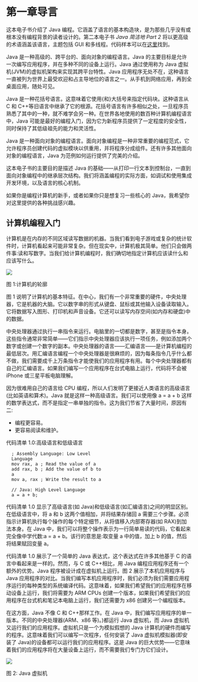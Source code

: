 # 第一章导言

这本电子书介绍了 Java 编程。它涵盖了语言的基本构造块，是为那些几乎没有或根本没有编程背景的读者设计的。第二本电子书 *Java 简洁地 Part 2* 将以更高级的术语涵盖该语言，主题包括 GUI 和多线程。代码样本可以在[这里](https://bitbucket.org/syncfusiontech/java-succinctly-part-1)找到。

Java 是一种高级的、跨平台的、面向对象的编程语言。Java 的主要目标是允许一次编写应用程序，并在多种不同的设备上运行。Java 通过使用称为 Java 虚拟机(JVM)的虚拟机架构来实现其跨平台特性。Java 应用程序无处不在，这种语言一直被列为世界上最受欢迎和占主导地位的语言之一。从手机到网络应用，再到全桌面应用，随处可见。

Java 是一种花括号语言。这意味着它使用{和}大括号来指定代码块。这种语言从 C 和 C++等旧语言中继承了它的根源。花括号语言有许多相似之处，一旦程序员熟悉了其中的一种，就不难学会另一种。在世界各地使用的数百种计算机编程语言中，Java 可能是最好的编程入门，因为它为新程序员提供了一定程度的安全性，同时保持了其低级祖先的能力和灵活性。

Java 是一种面向对象的编程语言。面向对象编程是一种非常重要的编程范式，它允许程序员创建代码的虚拟模块以供重用，并将程序分成组件。还有许多其他面向对象的编程语言，Java 为范例如何运行提供了完美的介绍。

这本电子书的主要目的是描述 Java 的基础——从打印一行文本到控制台，一直到面向对象编程中的继承层次结构。我们将涵盖编程的实际方面，如调试和使用集成开发环境，以及语言的核心机制。

如果你是编程计算机的新手，或者如果你只是想复习一些核心的 Java，我希望你对这里提供的各种挑战感兴趣。

## 计算机编程入门

计算机是在内存的不同区域读写数据的机器。当我们看到电子游戏或复杂的统计软件时，计算机看起来可能非常复杂。但在现实中，计算机极其简单。他们只会做两件事:读和写数字。当我们给计算机编程时，我们确切地指定计算机应该读什么和应该写什么。

![](../Images/image001.png)

图 1:计算机的轮廓

图 1 说明了计算机的基本特征。在中心，我们有一个非常重要的硬件，中央处理器，它是机器的大脑。它以数字串的形式从键盘、鼠标或其他输入设备读取输入。它将数据写入图形、打印机和声音设备。它还可以读写内存空间(如内存和硬盘)中的数据。

中央处理器通过执行一串指令来运行。电脑里的一切都是数字，甚至是指令本身。这些指令通常非常简单——它们指示中央处理器应该执行一项任务，例如添加两个数字或创建一个数字的副本。中央处理器的语言——汇编语言——是计算机编程的最低层次。用汇编语言编程一个中央处理器是很麻烦的，因为每条指令几乎什么都不做，我们需要成千上万条指令才能使我们的应用程序有用。每个中央处理器都有自己的汇编语言。如果我们编写一个应用程序在台式电脑上运行，代码将不会被 iPhone 或三星平板电脑理解。

因为很难用自己的语言给 CPU 编程，所以人们发明了更接近人类语言的高级语言(比如英语和算术)。Java 就是这样一种高级语言。我们可以使用像 a = a + b 这样的数学表达式，而不是指定一串单独的指令。这为我们节省了大量时间，原因有二:

*   编程更容易。
*   更容易阅读和维护。

代码清单 1.0:高级语言和低级语言

```
  ; Assembly Language: Low Level
  Language
  mov rax, a ; Read the value of a
  add rax, b ; Add the value of b to
  a
  mov a, rax ; Write the result to a

  // Java: High Level Language
  a = a + b;

```

代码清单 1.0 显示了高级语言(如 Java)和低级语言(如汇编语言)之间的明显区别。在低级语言中，将 a 和 b 这两个值相加，并将结果存储回 a 需要三个步骤。必须指示计算机执行每个操作的每个特定细节，从将值移入内部寄存器(如 RAX)到加法本身。在 Java 中，我们可以将整个操作表示为一行简单易读的代码，它看起来完全像中学代数:a = a + b。该行的意思是:取变量 a 中的值，加上 b 的值，然后将结果赋回变量 a。

代码清单 1.0 展示了一个简单的 Java 表达式，这个表达式在许多其他基于 C 的语言中看起来是一样的。然而，与 C 或 C++相比，用 Java 编程应用程序还有一个额外的优势。Java 程序被设计成在虚拟机上运行。图 2 展示了本机应用程序与 Java 应用程序的对比。当我们编写本机应用程序时，我们必须为我们需要应用程序运行的每种类型的系统编译代码。这意味着，如果我们希望我们的应用程序在移动设备上运行，我们将需要为 ARM CPUs 创建一个版本，如果我们希望我们的应用程序在台式机和笔记本电脑上运行，我们还需要为 x86 创建另一个编程版本。

在这方面，Java 不像 C 和 C++那样工作。在 Java 中，我们编写应用程序的单一版本。不同的中央处理器(ARM、x86 等)。)都运行 Java 虚拟机，而 Java 虚拟机又运行我们的应用程序。虚拟机只是一个为模拟假想的 Java 计算机的硬件而编写的程序。这意味着我们可以编写一次程序，任何安装了 Java 虚拟机模拟器(即安装了 Java)的设备都可以运行我们的应用程序。这是 Java 的巨大优势——它意味着我们的应用程序将在大量设备上运行，而不需要我们专门为它们设计。

![](../Images/image002.png)

图 2: Java 虚拟机